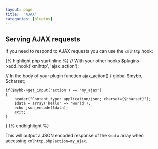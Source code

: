 ```yaml
---
layout: page
title:  "AJAX"
categories: [plugins]
---
```


## Serving AJAX requests

If you need to respond to AJAX requests you can use the `xmlhttp` hook:

{% highlight php startinline %}
// With your other hooks
$plugins->add_hook('xmlhttp', 'ajax_action');

// In the body of your plugin
function ajax_action()
{
    global $mybb, $charset;

    if($mybb->get_input('action') == 'my_ajax')
    {
        header("Content-type: application/json; charset={$charset}");
        $data = array('hello' => 'world');
        echo json_encode($data);
        exit;
    }
}
{% endhighlight %}

This will output a JSON encoded response of the `$data` array when accessing `xmlhttp.php?action=my_ajax`.
